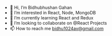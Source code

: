 - 👋 Hi, I’m Bidhubhushan Gahan
- 👀 I’m interested in React, Node, MongoDB
- 🌱 I’m currently learning React and Redux
- 💞️ I’m looking to collaborate on @React Projects
- 📫 How to reach me bidhu1024av@gmail.com

<!---
Bidhu1024/Bidhu1024 is a ✨ special ✨ repository because its `README.md` (this file) appears on your GitHub profile.
You can click the Preview link to take a look at your changes.
--->
